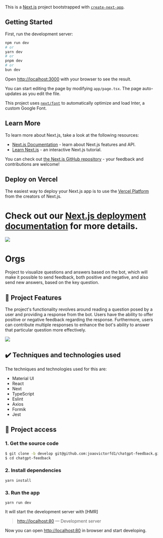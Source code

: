 This is a [Next.js](https://nextjs.org/) project bootstrapped with [`create-next-app`](https://github.com/vercel/next.js/tree/canary/packages/create-next-app).

## Getting Started

First, run the development server:

```bash
npm run dev
# or
yarn dev
# or
pnpm dev
# or
bun dev
```

Open [http://localhost:3000](http://localhost:3000) with your browser to see the result.

You can start editing the page by modifying `app/page.tsx`. The page auto-updates as you edit the file.

This project uses [`next/font`](https://nextjs.org/docs/basic-features/font-optimization) to automatically optimize and load Inter, a custom Google Font.

## Learn More

To learn more about Next.js, take a look at the following resources:

- [Next.js Documentation](https://nextjs.org/docs) - learn about Next.js features and API.
- [Learn Next.js](https://nextjs.org/learn) - an interactive Next.js tutorial.

You can check out [the Next.js GitHub repository](https://github.com/vercel/next.js/) - your feedback and contributions are welcome!

## Deploy on Vercel

The easiest way to deploy your Next.js app is to use the [Vercel Platform](https://vercel.com/new?utm_medium=default-template&filter=next.js&utm_source=create-next-app&utm_campaign=create-next-app-readme) from the creators of Next.js.

Check out our [Next.js deployment documentation](https://nextjs.org/docs/deployment) for more details.
=======

![](https://img.shields.io/github/license/alura-cursos/android-com-kotlin-personalizando-ui)

# Orgs

Project to visualize questions and answers based on the bot, which will make it possible to send feedback, both positive and negative, and also send new answers, based on the key question.

## 🔨 Project Features

The project's functionality revolves around reading a question posed by a user and providing a response from the bot. Users have the ability to offer positive or negative feedback regarding the response. Furthermore, users can contribute multiple responses to enhance the bot's ability to answer that particular question more effectively.

![](img/amostra.gif)

## ✔️ Techniques and technologies used

The techniques and technologies used for this are:

- Material UI
- React
- Next
- TypeScript
- Eslint
- Axios
- Formik
- Jest

## 📁 Project access

### 1. Get the source code

```sh
$ git clone -b develop git@github.com:joaovictorfd1/chatgpt-feedback.git
$ cd chatgpt-feedback
```
### 2. Install dependencies

`yarn install` 

### 3. Run the app

`yarn run dev`

It will start the development server with [HMR]

> [http://localhost:80](http://localhost:80) — Development server<br>

Now you can open [http://localhost:80](http://localhost:80) in browser and start developing.

